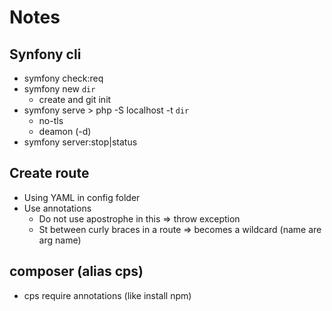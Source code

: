 # Notes

## Synfony cli

* symfony check:req
* symfony new `dir`
    * create and git init
* symfony serve > php -S localhost -t `dir`
    * no-tls
    * deamon (-d)
* symfony server:stop|status

## Create route

* Using YAML in config folder
* Use annotations
    * Do not use apostrophe in this => throw exception
    * St between curly braces in a route => becomes a wildcard (name are arg name)

## composer (alias cps)

* cps require annotations (like install npm)
